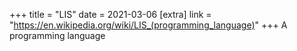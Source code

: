 +++
title = "LIS"
date = 2021-03-06
[extra]
link = "https://en.wikipedia.org/wiki/LIS_(programming_language)"
+++
A programming language

